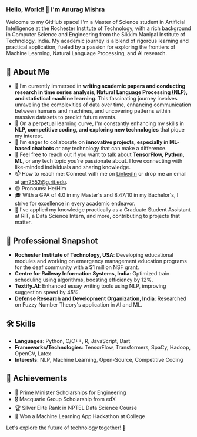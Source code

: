 ### Hello, World! 👋 I'm Anurag Mishra

Welcome to my GitHub space! I'm a Master of Science student in Artificial Intelligence at the Rochester Institute of Technology, with a rich background in Computer Science and Engineering from the Sikkim Manipal Institute of Technology, India. My academic journey is a blend of rigorous learning and practical application, fueled by a passion for exploring the frontiers of Machine Learning, Natural Language Processing, and AI research.

## 🚀 About Me

- 🔭 I’m currently immersed in **writing academic papers and conducting research in time series analysis, Natural Language Processing (NLP), and statistical machine learning**. This fascinating journey involves unraveling the complexities of data over time, enhancing communication between humans and machines, and uncovering patterns within massive datasets to predict future events.
- 🌱 On a perpetual learning curve, I'm constantly enhancing my skills in **NLP, competitive coding, and exploring new technologies** that pique my interest.
- 👯 I’m eager to collaborate on **innovative projects, especially in ML-based chatbots** or any technology that can make a difference.
- 💬 Feel free to reach out if you want to talk about **TensorFlow, Python, ML**, or any tech topic you're passionate about. I love connecting with like-minded individuals and sharing knowledge.
- 📫 How to reach me: Connect with me on [LinkedIn](www.linkedin.com/in/i-anuragmishra) or drop me an email at am2552@g.rit.edu.
- 😄 Pronouns: He/Him
- 🎓 With a GPA of 4.0 in my Master's and 8.47/10 in my Bachelor's, I strive for excellence in every academic endeavor.
- 🤖 I've applied my knowledge practically as a Graduate Student Assistant at RIT, a Data Science Intern, and more, contributing to projects that matter.

## 💼 Professional Snapshot

- **Rochester Institute of Technology, USA**: Developing educational modules and working on emergency management education programs for the deaf community with a $1 million NSF grant.
- **Centre for Railway Information Systems, India**: Optimized train scheduling using algorithms, boosting efficiency by 12%.
- **Textify.AI**: Enhanced essay writing tools using NLP, improving suggestion speed by 45%.
- **Defense Research and Development Organization, India**: Researched on Fuzzy Number Theory's application in AI and ML.

## 🛠 Skills

- **Languages**: Python, C/C++, R, JavaScript, Dart
- **Frameworks/Technologies**: TensorFlow, Transformers, SpaCy, Hadoop, OpenCV, Latex
- **Interests**: NLP, Machine Learning, Open-Source, Competitive Coding

## 🌟 Achievements

- 🏅 Prime Minister Scholarships for Engineering
- 🎖 Macquarie Group Scholarship from edX
- 🏆 Silver Elite Rank in NPTEL Data Science Course
- 🥇 Won a Machine Learning App Hackathon at College

Let's explore the future of technology together! 🌈

<!--![Anurag's github stats](https://github-readme-stats.vercel.app/api?username=i-anuragmishra&show_icons=true&theme=radical) -->



